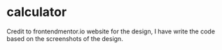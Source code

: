 # calculator

Credit to frontendmentor.io website for the design,
I have write the code based on the screenshots of the design.
